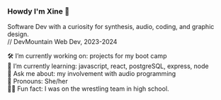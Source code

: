 ### Howdy I'm Xine 👋

Software Dev with a curiosity for synthesis, audio, coding, and graphic design.  <br> 
// DevMountain Web Dev, 2023-2024

🛠️ I’m currently working on: projects for my boot camp <br>
🌱 I’m currently learning: javascript, react, postgreSQL, express, node  <br>
 💬 Ask me about: my involvement with audio programming  <br>
🦾 Pronouns: She/her  <br>
🤼‍♀️ Fun fact: I was on the wrestling team in high school.
